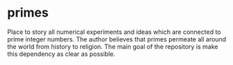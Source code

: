 # primes
Place to story all numerical experiments and ideas which are connected to prime integer numbers. The author believes that primes permeate all around the world from history to religion. The main goal of the repository is make this dependency as clear as possible.
